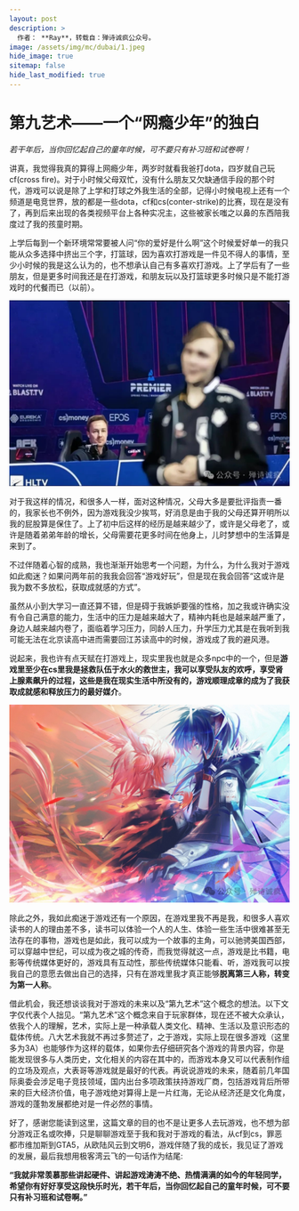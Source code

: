 ```yaml
---
layout: post
description: >
  作者： **Ray**，转载自：殚诗诚疯公众号。
image: /assets/img/mc/dubai/1.jpeg
hide_image: true
sitemap: false
hide_last_modified: true
---
```


# 第九艺术——一个“网瘾少年”的独白

*若干年后，当你回忆起自己的童年时候，可不要只有补习班和试卷啊！*

讲真，我觉得我真的算得上网瘾少年，两岁时就看我爸打dota，四岁就自己玩cf(cross fire)。对于小时候父母双忙，没有什么朋友又欠缺通信手段的那个时代，游戏可以说是除了上学和打球之外我生活的全部，记得小时候电视上还有一个频道是电竞世界，放的都是一些dota，cf和cs(conter-strike)的比赛，现在是没有了，再到后来出现的各类视频平台上各种实况主，这些被家长嗤之以鼻的东西陪我度过了我的孩童时期。

上学后每到一个新环境常常要被人问“你的爱好是什么啊”这个时候爱好单一的我只能从众多选择中挤出三个字，打篮球，因为喜欢打游戏是一件见不得人的事情，至少小时候的我是这么认为的，也不想承认自己有多喜欢打游戏。上了学后有了一些朋友，但是更多时间我还是在打游戏，和朋友玩以及打篮球更多时候只是不能打游戏时的代餐而已（以前）。

![](../../assets/img/mc/dubai/2.jpeg)

对于我这样的情况，和很多人一样，面对这种情况，父母大多是要批评指责一番的，我家长也不例外，因为游戏我没少挨骂，好消息是由于我的父母还算开明所以我的屁股算是保住了。上了初中后这样的经历是越来越少了，或许是父母老了，或许是随着弟弟年龄的增长，父母需要花更多时间在他身上，儿时梦想中的生活算是来到了。

不过伴随着心智的成熟，我也渐渐开始思考一个问题，为什么，为什么我对于游戏如此痴迷？如果问两年前的我我会回答“游戏好玩”，但是现在我会回答“这或许是我为数不多放松，获取成就感的方式”。

虽然从小到大学习一直还算不错，但是碍于我嫉妒要强的性格，加之我或许确实没有令自己满意的能力，生活中的压力是越来越大了，精神内耗也是越来越严重了，身边人越来越内卷了，面临着学习压力，同龄人压力，升学压力尤其是在我听到我可能无法在北京读高中进而需要回江苏读高中的时候，游戏成了我的避风港。

说起来，我也许有点天赋在打游戏上，现实里我也就是众多npc中的一个，但是**游戏里至少在cs里我是拯救队伍于水火的救世主，我可以享受队友的欢呼，享受肾上腺素飙升的过程，这些是我在现实生活中所没有的，游戏顺理成章的成为了我获取成就感和释放压力的最好媒介**。

![](../../assets/img/mc/dubai/3.jpeg)

除此之外，我如此痴迷于游戏还有一个原因，在游戏里我不再是我，和很多人喜欢读书的人的理由差不多，读书可以体验一个人的人生、体验一些生活中很难甚至无法存在的事物，游戏也是如此，我可以成为一个故事的主角，可以驰骋美国西部，可以穿越中世纪，可以成为夜之城的传奇，而我觉得就这一点，游戏是比书籍，电影等传统媒体更好的，游戏具有互动性，那些传统媒体只能看、听，游戏我可以按我自己的意愿去做出自己的选择，只有在游戏里我才真正能够**脱离第三人称，转变为第一人称**。

借此机会，我还想谈谈我对于游戏的未来以及“第九艺术”这个概念的想法。以下文字仅代表个人拙见。“第九艺术”这个概念来自于玩家群体，现在还不被大众承认，依我个人的理解，艺术，实际上是一种承载人类文化、精神、生活以及意识形态的载体传统。八大艺术我就不再过多赘述了，之于游戏，实际上现在很多游戏（这里多为3A）也能够作为这样的载体，如果你去仔细研究各个游戏的背景内容，你是能发现很多与人类历史，文化相关的内容在其中的，而游戏本身又可以代表制作组的立场及观点，大表哥等游戏就是最好的代表。再说说游戏的未来，随着前几年国际奥委会涉足电子竞技领域，国内出台多项政策扶持游戏厂商，包括游戏背后所带来的巨大经济价值，电子游戏绝对算得上是一片红海，无论从经济还是文化角度，游戏的蓬勃发展都绝对是一件必然的事情。

好了，感谢您能读到这里，这篇文章的目的也不是让更多人去玩游戏，也不想为部分游戏正名或吹捧，只是聊聊游戏至于我和我对于游戏的看法，从cf到cs，罪恶都市维加斯到GTA5，从欧陆风云到文明6，游戏伴随了我的成长，我见证了游戏的发展，最后我想用极客湾云飞的一句话作为结尾:

**“我就非常羡慕那些讲起硬件、讲起游戏涛涛不绝、热情满满的如今的年轻同学，希望你有好好享受这段快乐时光，若干年后，当你回忆起自己的童年时候，可不要只有补习班和试卷啊。”**